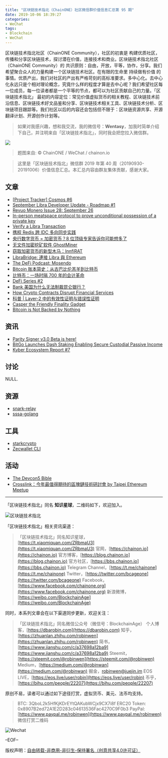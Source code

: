 ```yaml
---
title: "区块链技术指北（ChainONE）社区微信群价值信息汇总第 95 期"
date: 2019-10-06 18:39:27
categories:
- WeChat
tags:
- Blockchain
- WeChat
---
```

区块链技术指北社区（ChainONE Community），社区的初衷是 构建优质社区，传播和分享区块链技术，探讨潜在价值，连接技术和商业。区块链技术指北社区（ChainONE Community）的 共识原则：自由，开放，平等，协作，分享。我们希望聚合众人的力量构建一个区块链技术社区。在有限的生命里 持续做有价值 的事情。优质产出，我们对社区的产出有严格苛刻的高标准要求。多中心化。去中心化永远只是个相对理论概念，究竟什么样的程度才算是去中心呢？我们希望社区每一位成员，每一位读者都是一个平等的节点，都可以为社区贡献自己的力量。「区块链技术指北」 最初的内容定位：常见价值虚拟货币的相关教程、区块链技术前沿信息、区块链技术好文品鉴和分享、区块链技术相关工具、区块链技术分析、区块链项目跟踪等。我们社区以后的内容还会包括但不限于：区块链资源共享、开源翻译计划、开源创作计划等。
<!-- more -->

> 如果对我感兴趣，想和我交流，我的微信号：**Wentasy**，加我时简单介绍下自己，并注明来自「区块链技术指北」，同时我会把您拉入微信群。

![](https://cdn.dbarobin.com/EFxCQjC.png)

> 题图来自: © ChainONE / WeChat / chainon.io

> 这里是「区块链技术指北」微信群 2019 年第 40 周（20190930-20191006）价值信息汇总。本汇总内容由群友集体贡献，感谢大家。

## 文章

* [[Project Tracker] Cosmos #6](https://bbs.chainon.io/d/4498)
* [September Libra Developer Update - Roadmap #1](https://bbs.chainon.io/d/4501)
* [Revuo Monero Issue 28: September 26](https://bbs.chainon.io/d/4502)
* [In-person meatspace protocol to prove unconditional possession of a private key](https://bbs.chainon.io/d/4504)
* [Verify a Libra Transaction](https://bbs.chainon.io/d/4505)
* [携程 Redis 跨 IDC 多向同步实践](https://bbs.chainon.io/d/4506)
* [央行数字货币 = 加密货币？8 位顶级专家告诉你可能想多了](https://bbs.chainon.io/d/4507)
* [无文件加密挖矿软件 GhostMiner](https://bbs.chainon.io/d/4508)
* [窃取加密货币的新型木马：InnfiRAT](https://bbs.chainon.io/d/4509)
* [LibraBridge: 連接 Libra 與 Ethereum](https://bbs.chainon.io/d/4512)
* [The DeFi Podcast: Mosendo](https://bbs.chainon.io/d/4513)
* [Bitcoin 账本简史：从古巴比伦羔羊到比特币](https://bbs.chainon.io/d/4517)
* [比特币：一场时隔 700 年的会计革命](https://bbs.chainon.io/d/4518)
* [DeFi Series #2](https://bbs.chainon.io/d/4519)
* [Bank 美国为什么无法制裁昆仑银行？](https://bbs.chainon.io/d/4520)
* [How Crypto Contracts Disrupt Financial Services](https://bbs.chainon.io/d/4521)
* [科普 | Layer-2 中的有效性证明与错误性证明](https://bbs.chainon.io/d/4522)
* [Casper the Friendly Finality Gadget](https://bbs.chainon.io/d/4523)
* [Bitcoin is Not Backed by Nothing](https://bbs.chainon.io/d/4524)

## 资讯

* [Parity Signer v3.0 Beta is here!](https://bbs.chainon.io/d/4497)
* [BitGo Launches Dash Staking Enabling Secure Custodial Passive Income](https://bbs.chainon.io/d/4499)
* [Kyber Ecosystem Report #7](https://bbs.chainon.io/d/4514)

## 讨论

NULL.

## 资源

* [snark-relay](https://bbs.chainon.io/d/4510)
* [sssa-golang](https://bbs.chainon.io/d/4515)

## 工具

* [starkcrypto](https://bbs.chainon.io/d/4511)
* [Zecwallet CLI](https://bbs.chainon.io/d/4516)

## 活动

* [The Devcon5 Bible](https://bbs.chainon.io/d/4500)
* [Crosslink：今年最值得期待的區塊鏈技術研討會 by Taipei Ethereum Meetup](https://bbs.chainon.io/d/4503)

***

「区块链技术指北」同名 **知识星球**，二维码如下，欢迎加入。

![区块链技术指北](https://cdn.dbarobin.com/3YzonTR.png)

「区块链技术指北」相关资讯渠道：

> 「区块链技术指北」同名知识星球，[https://t.xiaomiquan.com/ZRbmaU3](https://t.xiaomiquan.com/ZRbmaU3)
> 官网，[https://chainon.io](https://chainon.io)
> 官方博客，[https://blog.chainon.io](https://blog.chainon.io)
> 官方社区，[https://bbs.chainon.io](https://bbs.chainon.io)
> Telegram Channel，[https://t.me/chainone](https://t.me/chainone)
> Twitter，[https://twitter.com/bcageone](https://twitter.com/bcageone)
> Facebook，[https://www.facebook.com/chainone.org](https://www.facebook.com/chainone.org)
> 新浪微博，[https://weibo.com/BlockchainAge](https://weibo.com/BlockchainAge)

同时，本系列文章会在以下渠道同步更新，欢迎关注：

> 「区块链技术指北」同名微信公众号（微信号：BlockchainAge）
> 个人博客，[https://dbarobin.com](https://dbarobin.com)
> 知乎，[https://zhuanlan.zhihu.com/robinwen](https://zhuanlan.zhihu.com/robinwen)
> 简书，[https://www.jianshu.com/c/a37698a12ba9](https://www.jianshu.com/c/a37698a12ba9)
> Steemit，[https://steemit.com/@robinwen](https://steemit.com/@robinwen)
> Medium，[https://medium.com/@robinwan](https://medium.com/@robinwan)
> 掘金，[robinwen@juejin.im](https://juejin.im/user/5673ccae60b2260ee435f89a/posts)
> EOS LIVE，[https://eos.live/user/robin](https://eos.live/user/robin)
> 币乎，[https://bihu.com/people/22207](https://bihu.com/people/22207)

原创不易，读者可以通过如下途径打赏，虚拟货币、美元、法币均支持。

> BTC: 3QboL2k5HfKjKDrEYtQAKubWCjx9CX7i8f
> ERC20 Token: 0x8907B2ed72A1E2D283c04613536Fac4270C9F0b3
> PayPal: [https://www.paypal.me/robinwen](https://www.paypal.me/robinwen)
> 微信打赏二维码

![Wechat](https://cdn.dbarobin.com/SzoNl5b.jpg)

–EOF–

版权声明：[自由转载-非商用-非衍生-保持署名（创意共享4.0许可证）](http://creativecommons.org/licenses/by-nc-nd/4.0/deed.zh)